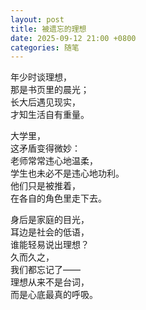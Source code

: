 ```yaml
---
layout: post
title: 被遗忘的理想
date: 2025-09-12 21:00 +0800
categories: 随笔
---
```


年少时谈理想，  
那是书页里的晨光；  
长大后遇见现实，  
才知生活自有重量。  

大学里，  
这矛盾变得微妙：  
老师常常违心地温柔，  
学生也未必不是违心地功利。  
他们只是被推着，  
在各自的角色里走下去。  

身后是家庭的目光，  
耳边是社会的低语，  
谁能轻易说出理想？  
久而久之，  
我们都忘记了——  
理想从来不是台词，  
而是心底最真的呼吸。  
